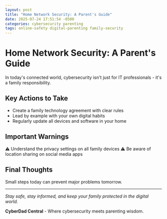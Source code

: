 ```yaml
---
layout: post
title: "Home Network Security: A Parent's Guide"
date: 2025-07-24 17:51:54 -0500
categories: cybersecurity parenting
tags: online-safety digital-parenting family-security
---
```


# Home Network Security: A Parent's Guide

In today's connected world, cybersecurity isn't just for IT professionals - it's a family responsibility.

## Key Actions to Take

- Create a family technology agreement with clear rules
- Lead by example with your own digital habits
- Regularly update all devices and software in your home

## Important Warnings

⚠️ Understand the privacy settings on all family devices
⚠️ Be aware of location sharing on social media apps

## Final Thoughts

Small steps today can prevent major problems tomorrow.

---

*Stay safe, stay informed, and keep your family protected in the digital world.*

**CyberDad Central** - Where cybersecurity meets parenting wisdom.
